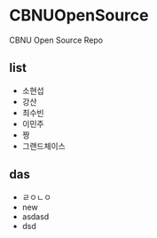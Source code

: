 # CBNUOpenSource
CBNU Open Source Repo

##  list
* 소현섭
* 강산
* 최수빈
* 이민주
* 짱
* 그랜드체이스

## das
* ㄹㅇㄴㅇ
* new
* asdasd
* dsd

